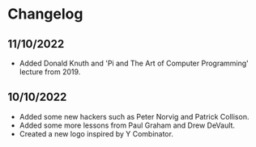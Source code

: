 # Changelog

## 11/10/2022

- Added Donald Knuth and 'Pi and The Art of Computer Programming' lecture from 2019.

## 10/10/2022
- Added some new hackers such as Peter Norvig and Patrick Collison.
- Added some more lessons from Paul Graham and Drew DeVault.
- Created a new logo inspired by Y Combinator.
